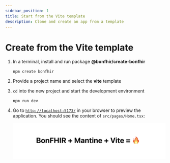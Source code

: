 ```yaml
---
sidebar_position: 1
title: Start from the Vite template
description: Clone and create an app from a template
---
```


# Create from the Vite template

1. In a terminal, install and run package **@bonfhir/create-bonfhir**

   ```
   npm create bonfhir
   ```

2. Provide a project name and select the **vite** template
3. `cd` into the new project and start the development environment

   ```
   npm run dev
   ```

4. Go to [`http://localhost:5173/`](http://localhost:5173/) in your browser to preview the application. You should see the content of `src/pages/Home.tsx`:

   ![Example](../../static/img/docs/vite-template.png)
